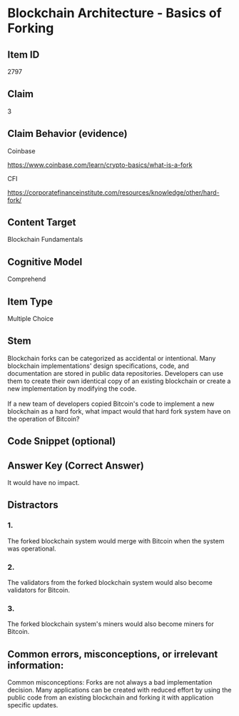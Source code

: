 # Blockchain Architecture - Basics of Forking

## Item ID
2797

## Claim
3

## Claim Behavior (evidence)
Coinbase

https://www.coinbase.com/learn/crypto-basics/what-is-a-fork

CFI

https://corporatefinanceinstitute.com/resources/knowledge/other/hard-fork/

## Content Target
Blockchain Fundamentals

## Cognitive Model
Comprehend

## Item Type
Multiple Choice

## Stem
Blockchain forks can be categorized as accidental or intentional. Many blockchain implementations' design specifications, code, and documentation are stored in public data repositories. Developers can use them to create their own identical copy of an existing blockchain or create a new implementation by modifying the code.
<br><br>
If a new team of developers copied Bitcoin's code to implement a new blockchain as a hard fork, what impact would that hard fork system have on the operation of Bitcoin?

## Code Snippet (optional)

## Answer Key (Correct Answer)
It would have no impact.

## Distractors
### 1.
The forked blockchain system would merge with Bitcoin when the system was operational.

### 2.
The validators from the forked blockchain system would also become validators for Bitcoin.

### 3.
The forked blockchain system's miners would also become miners for Bitcoin.

## Common errors, misconceptions, or irrelevant information:
Common misconceptions: Forks are not always a bad implementation decision. Many applications can be created with reduced effort by using the public code from an existing blockchain and forking it with application specific updates.
